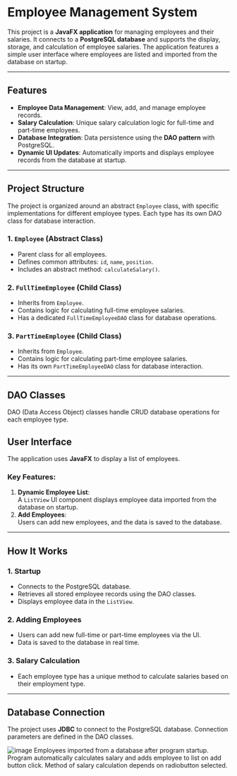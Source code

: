 # Employee Management System

This project is a **JavaFX application** for managing employees and their salaries. It connects to a **PostgreSQL database** and supports the display, storage, and calculation of employee salaries. The application features a simple user interface where employees are listed and imported from the database on startup.

---

## Features

- **Employee Data Management**: View, add, and manage employee records.  
- **Salary Calculation**: Unique salary calculation logic for full-time and part-time employees.  
- **Database Integration**: Data persistence using the **DAO pattern** with PostgreSQL.  
- **Dynamic UI Updates**: Automatically imports and displays employee records from the database at startup.  

---

## Project Structure

The project is organized around an abstract `Employee` class, with specific implementations for different employee types. Each type has its own DAO class for database interaction.  

### 1. `Employee` (Abstract Class)  
- Parent class for all employees.  
- Defines common attributes: `id`, `name`, `position`.  
- Includes an abstract method: `calculateSalary()`.  

### 2. `FullTimeEmployee` (Child Class)  
- Inherits from `Employee`.  
- Contains logic for calculating full-time employee salaries.  
- Has a dedicated `FullTimeEmployeeDAO` class for database operations.  

### 3. `PartTimeEmployee` (Child Class)  
- Inherits from `Employee`.  
- Contains logic for calculating part-time employee salaries.  
- Has its own `PartTimeEmployeeDAO` class for database interaction.  

---

## DAO Classes  

DAO (Data Access Object) classes handle CRUD database operations for each employee type.  

## User Interface

The application uses **JavaFX** to display a list of employees.

### Key Features:
1. **Dynamic Employee List**:  
   A `ListView` UI component displays employee data imported from the database on startup.  
2. **Add Employees**:  
   Users can add new employees, and the data is saved to the database.  

---

## How It Works  

### 1. Startup
- Connects to the PostgreSQL database.  
- Retrieves all stored employee records using the DAO classes.  
- Displays employee data in the `ListView`.  

### 2. Adding Employees
- Users can add new full-time or part-time employees via the UI.  
- Data is saved to the database in real time.  

### 3. Salary Calculation
- Each employee type has a unique method to calculate salaries based on their employment type.  

---

## Database Connection  

The project uses **JDBC** to connect to the PostgreSQL database. Connection parameters are defined in the DAO classes.

![image](https://github.com/user-attachments/assets/c1cc226d-3740-4d5e-b090-7c80fb11d1e7)
Employees imported from a database after program startup. Program automatically calculates salary and adds employee to list on add button click. Method of salary calculation depends on radiobutton selected. 


